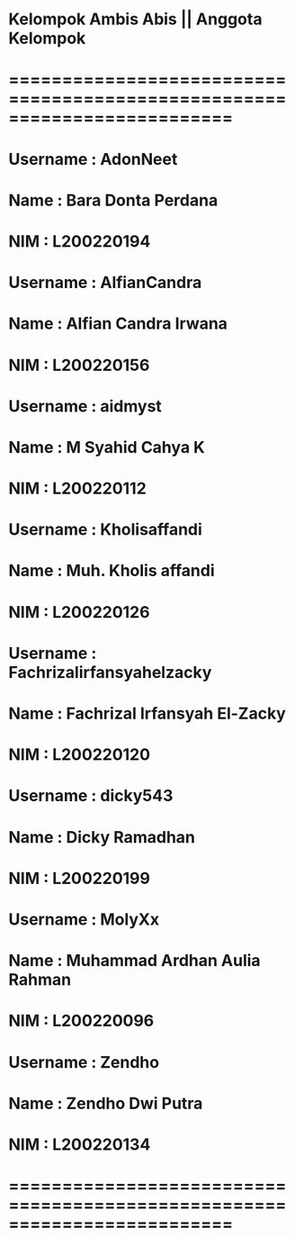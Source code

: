 #   Kelompok Ambis Abis         ||  Anggota Kelompok
# =========================================================================
# 
# Username  : AdonNeet
# Name      : Bara Donta Perdana
# NIM       : L200220194
#
# Username  : AlfianCandra
# Name      : Alfian Candra Irwana
# NIM       : L200220156
#
# Username  : aidmyst
# Name      : M Syahid Cahya K
# NIM       : L200220112
#
# Username  : Kholisaffandi
# Name      : Muh. Kholis affandi
# NIM       : L200220126
#
# Username  : Fachrizalirfansyahelzacky
# Name      : Fachrizal Irfansyah El-Zacky
# NIM       : L200220120
#
# Username  : dicky543
# Name      : Dicky Ramadhan
# NIM       : L200220199
#
# Username  : MolyXx
# Name      : Muhammad Ardhan Aulia Rahman
# NIM       : L200220096
#
# Username  : Zendho
# Name      : Zendho Dwi Putra				
# NIM       : L200220134
#
# =========================================================================
